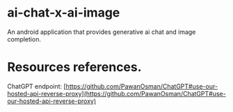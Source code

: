 # ai-chat-x-ai-image
An android application that provides generative ai chat and image completion.


# Resources references.

ChatGPT endpoint: 
[https://github.com/PawanOsman/ChatGPT#use-our-hosted-api-reverse-proxy](https://github.com/PawanOsman/ChatGPT#use-our-hosted-api-reverse-proxy)
